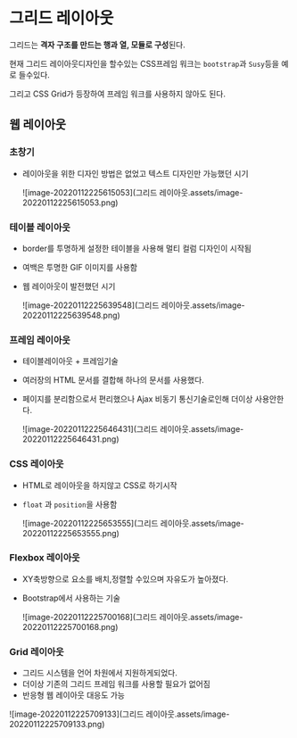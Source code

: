 # 그리드 레이아웃

그리드는 **격자 구조를 만드는 행과 열, 모듈로 구성**된다.



현재 그리드 레이아웃디자인을 할수있는 CSS프레임 워크는 `bootstrap`과 `Susy`등을 예로 들수있다.

그리고 CSS Grid가 등장하여 프레임 워크를 사용하지 않아도 된다.



## 웹 레이아웃

### 초창기

- 레이아웃을 위한 디자인 방법은 없었고 텍스트 디자인만 가능했던 시기

  ![image-20220112225615053](그리드 레이아웃.assets/image-20220112225615053.png)

### 테이블 레이아웃

- border를 투명하게 설정한 테이블을 사용해 멀티 컬럼 디자인이 시작됨

- 여백은 투명한 GIF 이미지를 사용함

- 웹 레이아웃이 발전했던 시기

  ![image-20220112225639548](그리드 레이아웃.assets/image-20220112225639548.png)

### 프레임 레이아웃

- 테이블레이아웃 + 프레임기술

- 여러장의 HTML 문서를 결합해 하나의 문서를 사용했다.

- 페이지를 분리함으로서 편리했으나 Ajax 비동기 통신기술로인해 더이상 사용안한다.

  ![image-20220112225646431](그리드 레이아웃.assets/image-20220112225646431.png)

### CSS 레이아웃

- HTML로 레이아웃을 하지않고 CSS로 하기시작

- `float` 과 `position`을 사용함

  ![image-20220112225653555](그리드 레이아웃.assets/image-20220112225653555.png)

### Flexbox 레이아웃

- XY축방향으로 요소를 배치,정렬할 수있으며 자유도가 높아졌다.

- Bootstrap에서 사용하는 기술

  ![image-20220112225700168](그리드 레이아웃.assets/image-20220112225700168.png)

### Grid 레이아웃

- 그리드 시스템을 언어 차원에서 지원하게되었다.
- 더이상 기존의 그리드 프레임 워크를 사용할 필요가 없어짐
- 반응형 웹 레이아웃 대응도 가능

![image-20220112225709133](그리드 레이아웃.assets/image-20220112225709133.png)

